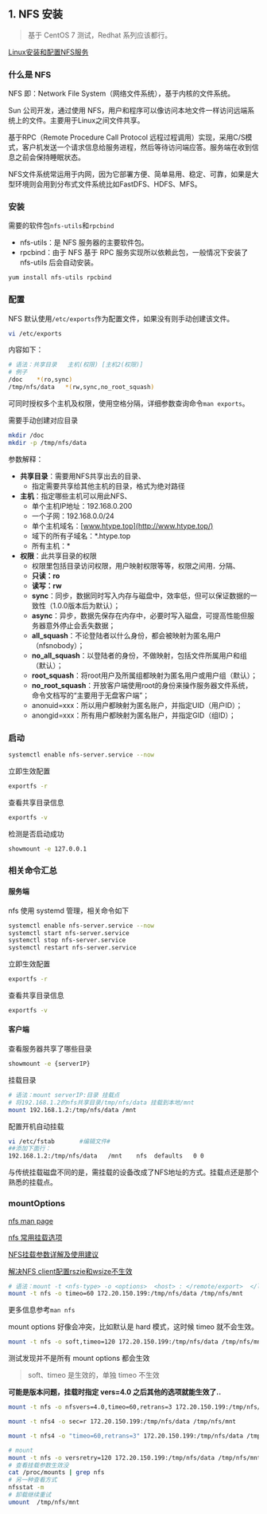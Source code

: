 ## 1. NFS 安装

> 基于 CentOS 7 测试，Redhat 系列应该都行。

[Linux安装和配置NFS服务 ](https://www.htype.top/2021/827715975980)

### 什么是 NFS

NFS 即：Network File System（网络文件系统），基于内核的文件系统。

Sun 公司开发，通过使用 NFS，用户和程序可以像访问本地文件一样访问远端系统上的文件。主要用于Linux之间文件共享。

基于RPC（Remote Procedure Call Protocol 远程过程调用）实现，采用C/S模式，客户机发送一个请求信息给服务进程，然后等待访问端应答。服务端在收到信息之前会保持睡眠状态。

NFS文件系统常运用于内网，因为它部署方便、简单易用、稳定、可靠，如果是大型环境则会用到分布式文件系统比如FastDFS、HDFS、MFS。



### 安装

需要的软件包`nfs-utils`和`rpcbind`

* nfs-utils：是 NFS 服务器的主要软件包。
* rpcbind：由于 NFS 基于 RPC 服务实现所以依赖此包，一般情况下安装了 nfs-utils 后会自动安装。

```bash
yum install nfs-utils rpcbind
```



### 配置

NFS 默认使用`/etc/exports`作为配置文件，如果没有则手动创建该文件。

```bash 
vi /etc/exports
```



内容如下：

```bash
# 语法：共享目录	主机(权限) [主机2(权限)]
# 例子
/doc	*(ro,sync)
/tmp/nfs/data	*(rw,sync,no_root_squash)
```

可同时授权多个主机及权限，使用空格分隔，详细参数查询命令`man exports`。

需要手动创建对应目录

```bash
mkdir /doc
mkdir -p /tmp/nfs/data
```

参数解释：

- **共享目录**：需要用NFS共享出去的目录、
  - 指定需要共享给其他主机的目录，格式为绝对路径
- **主机**：指定哪些主机可以用此NFS、
  - 单个主机IP地址：192.168.0.200
  - 一个子网：192.168.0.0/24
  - 单个主机域名：[www.htype.top](http://www.htype.top/)
  - 域下的所有子域名：*.htype.top
  - 所有主机：*
- **权限**：此共享目录的权限
  - 权限里包括目录访问权限，用户映射权限等等，权限之间用`，`分隔、
  - **只读：ro**
  - **读写：rw**
  - **sync**：同步，数据同时写入内存与磁盘中，效率低，但可以保证数据的一致性（1.0.0版本后为默认）；
  - **async**：异步，数据先保存在内存中，必要时写入磁盘，可提高性能但服务器意外停止会丢失数据；
  - **all_squash**：不论登陆者以什么身份，都会被映射为匿名用户（nfsnobody）；
  - **no_all_squash**：以登陆者的身份，不做映射，包括文件所属用户和组（默认）；
  - **root_squash**：将root用户及所属组都映射为匿名用户或用户组（默认）；
  - **no_root_squash**：开放客户端使用root的身份来操作服务器文件系统，命令文档写的“主要用于无盘客户端”；
  - anonuid=xxx：所以用户都映射为匿名账户，并指定UID（用户ID）；
  - anongid=xxx：所有用户都映射为匿名账户，并指定GID（组ID）；



### 启动

```bash
systemctl enable nfs-server.service --now
```

立即生效配置

```bash
exportfs -r
```

查看共享目录信息

```bash
exportfs -v
```

检测是否启动成功

```bash
showmount -e 127.0.0.1
```



### 相关命令汇总

#### 服务端

nfs 使用 systemd 管理，相关命令如下

```bash
systemctl enable nfs-server.service --now
systemctl start nfs-server.service
systemctl stop nfs-server.service
systemctl restart nfs-server.service
```



立即生效配置

```bash
exportfs -r
```

查看共享目录信息

```bash
exportfs -v
```



#### 客户端

查看服务器共享了哪些目录

```bash
showmount -e {serverIP}
```

挂载目录

```bash
# 语法：mount serverIP:目录 挂载点
# 将192.168.1.2的nfs共享目录/tmp/nfs/data 挂载到本地/mnt
mount 192.168.1.2:/tmp/nfs/data /mnt
```

配置开机自动挂载

```bash
vi /etc/fstab		#编辑文件#
##添加下面行：
192.168.1.2:/tmp/nfs/data	/mnt	nfs	 defaults	0 0
```

与传统挂载磁盘不同的是，需挂载的设备改成了NFS地址的方式。挂载点还是那个熟悉的挂载点。



### mountOptions

[nfs man page](https://linux.die.net/man/5/nfs)

[nfs 常用挂载选项](https://web.mit.edu/rhel-doc/5/RHEL-5-manual/Deployment_Guide-en-US/s1-nfs-client-config-options.html)

[NFS挂载参数详解及使用建议](https://blog.csdn.net/qq_43355223/article/details/122682180)

[解决NFS client配置rszie和wsize不生效](https://blog.51cto.com/lixin15/1768956)



```bash
# 语法：mount -t <nfs-type> -o <options>  <host> : </remote/export>  </local/directory>
mount -t nfs -o timeo=60 172.20.150.199:/tmp/nfs/data /tmp/nfs/mnt
```



更多信息参考`man nfs`

mount options 好像会冲突，比如默认是 hard 模式，这时候 timeo 就不会生效。

```bash
mount -t nfs -o soft,timeo=120 172.20.150.199:/tmp/nfs/data /tmp/nfs/mnt
```

测试发现并不是所有 mount options 都会生效

> soft、timeo 是生效的，单独 timeo 不生效



**可能是版本问题，挂载时指定 vers=4.0 之后其他的选项就能生效了..**

```bash
mount -t nfs -o nfsvers=4.0,timeo=60,retrans=3 172.20.150.199:/tmp/nfs/data /tmp/nfs/mnt
```



```bash
mount -t nfs4 -o sec=r 172.20.150.199:/tmp/nfs/data /tmp/nfs/mnt
```



```bash
mount -t nfs4 -o "timeo=60,retrans=3" 172.20.150.199:/tmp/nfs/data /tmp/nfs/mnt
```





```bash
# mount
mount -t nfs -o versretry=120 172.20.150.199:/tmp/nfs/data /tmp/nfs/mnt
# 查看挂载参数生效没
cat /proc/mounts | grep nfs
# 另一种查看方式
nfsstat -m 
# 卸载继续重试
umount  /tmp/nfs/mnt
```

